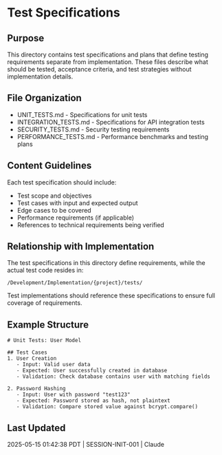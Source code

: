 # Test Specifications

## Purpose
This directory contains test specifications and plans that define testing requirements separate from implementation. These files describe what should be tested, acceptance criteria, and test strategies without implementation details.

## File Organization
- UNIT_TESTS.md - Specifications for unit tests
- INTEGRATION_TESTS.md - Specifications for API integration tests
- SECURITY_TESTS.md - Security testing requirements
- PERFORMANCE_TESTS.md - Performance benchmarks and testing plans

## Content Guidelines
Each test specification should include:
- Test scope and objectives
- Test cases with input and expected output
- Edge cases to be covered
- Performance requirements (if applicable)
- References to technical requirements being verified

## Relationship with Implementation
The test specifications in this directory define requirements, while the actual test code resides in:
```
/Development/Implementation/{project}/tests/
```

Test implementations should reference these specifications to ensure full coverage of requirements.

## Example Structure
```
# Unit Tests: User Model

## Test Cases
1. User Creation
   - Input: Valid user data
   - Expected: User successfully created in database
   - Validation: Check database contains user with matching fields

2. Password Hashing
   - Input: User with password "test123"
   - Expected: Password stored as hash, not plaintext
   - Validation: Compare stored value against bcrypt.compare()
```

## Last Updated
2025-05-15 01:42:38 PDT | SESSION-INIT-001 | Claude
